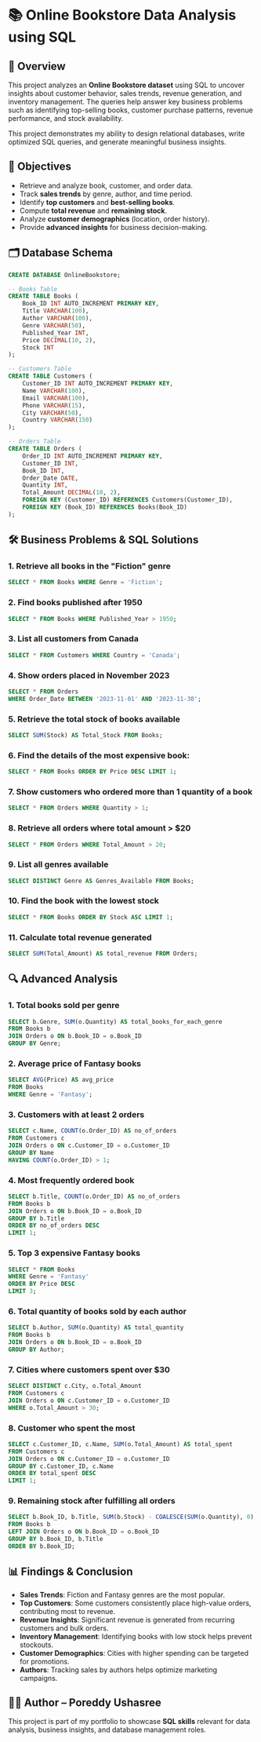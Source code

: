 # 📚 Online Bookstore Data Analysis using SQL



## 📌 Overview  
This project analyzes an **Online Bookstore dataset** using SQL to uncover insights about customer behavior, sales trends, revenue generation, and inventory management. The queries help answer key business problems such as identifying top-selling books, customer purchase patterns, revenue performance, and stock availability.  

This project demonstrates my ability to design relational databases, write optimized SQL queries, and generate meaningful business insights.  


## 🎯 Objectives  

- Retrieve and analyze book, customer, and order data.  
- Track **sales trends** by genre, author, and time period.  
- Identify **top customers** and **best-selling books**.  
- Compute **total revenue** and **remaining stock**.  
- Analyze **customer demographics** (location, order history).  
- Provide **advanced insights** for business decision-making.  


## 🗂 Database Schema  

```sql
CREATE DATABASE OnlineBookstore;

-- Books Table
CREATE TABLE Books (
    Book_ID INT AUTO_INCREMENT PRIMARY KEY,
    Title VARCHAR(100),
    Author VARCHAR(100),
    Genre VARCHAR(50),
    Published_Year INT,
    Price DECIMAL(10, 2),
    Stock INT
);

-- Customers Table
CREATE TABLE Customers (
    Customer_ID INT AUTO_INCREMENT PRIMARY KEY,
    Name VARCHAR(100),
    Email VARCHAR(100),
    Phone VARCHAR(15),
    City VARCHAR(50),
    Country VARCHAR(150)
);

-- Orders Table
CREATE TABLE Orders (
    Order_ID INT AUTO_INCREMENT PRIMARY KEY,
    Customer_ID INT,
    Book_ID INT,
    Order_Date DATE,
    Quantity INT,
    Total_Amount DECIMAL(10, 2),
    FOREIGN KEY (Customer_ID) REFERENCES Customers(Customer_ID),
    FOREIGN KEY (Book_ID) REFERENCES Books(Book_ID)
);
```


## 🛠 Business Problems & SQL Solutions

### 1. Retrieve all books in the "Fiction" genre
```sql
SELECT * FROM Books WHERE Genre = 'Fiction';
```

### 2. Find books published after 1950
```sql
SELECT * FROM Books WHERE Published_Year > 1950;
```

### 3. List all customers from Canada
```sql
SELECT * FROM Customers WHERE Country = 'Canada';
```

### 4. Show orders placed in November 2023
```sql
SELECT * FROM Orders 
WHERE Order_Date BETWEEN '2023-11-01' AND '2023-11-30';
```

### 5. Retrieve the total stock of books available
```sql
SELECT SUM(Stock) AS Total_Stock FROM Books;
```

### 6. Find the details of the most expensive book:
```sql
SELECT * FROM Books ORDER BY Price DESC LIMIT 1;
```

### 7. Show customers who ordered more than 1 quantity of a book
```sql
SELECT * FROM Orders WHERE Quantity > 1;
```

### 8. Retrieve all orders where total amount > $20
```sql
SELECT * FROM Orders WHERE Total_Amount > 20;
```

### 9. List all genres available
```sql
SELECT DISTINCT Genre AS Genres_Available FROM Books;
```

### 10. Find the book with the lowest stock
```sql
SELECT * FROM Books ORDER BY Stock ASC LIMIT 1;
```

### 11. Calculate total revenue generated
```sql
SELECT SUM(Total_Amount) AS total_revenue FROM Orders;
```

## 🔍 Advanced Analysis

### 1. Total books sold per genre
```sql
SELECT b.Genre, SUM(o.Quantity) AS total_books_for_each_genre
FROM Books b 
JOIN Orders o ON b.Book_ID = o.Book_ID
GROUP BY Genre;
```

### 2. Average price of Fantasy books
```sql
SELECT AVG(Price) AS avg_price 
FROM Books 
WHERE Genre = 'Fantasy';
```

### 3. Customers with at least 2 orders
```sql
SELECT c.Name, COUNT(o.Order_ID) AS no_of_orders
FROM Customers c 
JOIN Orders o ON c.Customer_ID = o.Customer_ID
GROUP BY Name
HAVING COUNT(o.Order_ID) > 1;
```

### 4. Most frequently ordered book
```sql
SELECT b.Title, COUNT(o.Order_ID) AS no_of_orders
FROM Books b 
JOIN Orders o ON b.Book_ID = o.Book_ID
GROUP BY b.Title
ORDER BY no_of_orders DESC
LIMIT 1;
```

### 5. Top 3 expensive Fantasy books
```sql
SELECT * FROM Books 
WHERE Genre = 'Fantasy' 
ORDER BY Price DESC 
LIMIT 3;
```

### 6. Total quantity of books sold by each author
```sql
SELECT b.Author, SUM(o.Quantity) AS total_quantity
FROM Books b 
JOIN Orders o ON b.Book_ID = o.Book_ID
GROUP BY Author;
```

### 7. Cities where customers spent over $30
```sql
SELECT DISTINCT c.City, o.Total_Amount
FROM Customers c 
JOIN Orders o ON c.Customer_ID = o.Customer_ID
WHERE o.Total_Amount > 30;
```

### 8. Customer who spent the most
```sql
SELECT c.Customer_ID, c.Name, SUM(o.Total_Amount) AS total_spent
FROM Customers c 
JOIN Orders o ON c.Customer_ID = o.Customer_ID
GROUP BY c.Customer_ID, c.Name
ORDER BY total_spent DESC
LIMIT 1;
```

### 9. Remaining stock after fulfilling all orders
```sql
SELECT b.Book_ID, b.Title, SUM(b.Stock) - COALESCE(SUM(o.Quantity), 0) AS remaining_books
FROM Books b 
LEFT JOIN Orders o ON b.Book_ID = o.Book_ID
GROUP BY b.Book_ID, b.Title
ORDER BY b.Book_ID;
```

## 📊 Findings & Conclusion

- **Sales Trends**: Fiction and Fantasy genres are the most popular.  
- **Top Customers**: Some customers consistently place high-value orders, contributing most to revenue.  
- **Revenue Insights**: Significant revenue is generated from recurring customers and bulk orders.  
- **Inventory Management**: Identifying books with low stock helps prevent stockouts.  
- **Customer Demographics**: Cities with higher spending can be targeted for promotions.  
- **Authors**: Tracking sales by authors helps optimize marketing campaigns.  


## 👩‍💻 Author – Poreddy Ushasree  

This project is part of my portfolio to showcase **SQL skills** relevant for data analysis, business insights, and database management roles.  


